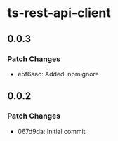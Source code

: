 # ts-rest-api-client

## 0.0.3

### Patch Changes

- e5f6aac: Added .npmignore

## 0.0.2

### Patch Changes

- 067d9da: Initial commit
